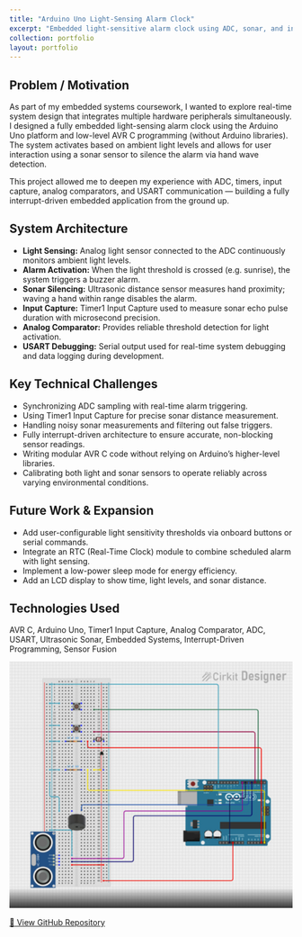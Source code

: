 ```yaml
---
title: "Arduino Uno Light-Sensing Alarm Clock"
excerpt: "Embedded light-sensitive alarm clock using ADC, sonar, and input capture."
collection: portfolio
layout: portfolio
---
```


## Problem / Motivation

As part of my embedded systems coursework, I wanted to explore real-time system design that integrates multiple hardware peripherals simultaneously. I designed a fully embedded light-sensing alarm clock using the Arduino Uno platform and low-level AVR C programming (without Arduino libraries). The system activates based on ambient light levels and allows for user interaction using a sonar sensor to silence the alarm via hand wave detection.

This project allowed me to deepen my experience with ADC, timers, input capture, analog comparators, and USART communication — building a fully interrupt-driven embedded application from the ground up.

## System Architecture

- **Light Sensing:** Analog light sensor connected to the ADC continuously monitors ambient light levels.
- **Alarm Activation:** When the light threshold is crossed (e.g. sunrise), the system triggers a buzzer alarm.
- **Sonar Silencing:** Ultrasonic distance sensor measures hand proximity; waving a hand within range disables the alarm.
- **Input Capture:** Timer1 Input Capture used to measure sonar echo pulse duration with microsecond precision.
- **Analog Comparator:** Provides reliable threshold detection for light activation.
- **USART Debugging:** Serial output used for real-time system debugging and data logging during development.

## Key Technical Challenges

- Synchronizing ADC sampling with real-time alarm triggering.
- Using Timer1 Input Capture for precise sonar distance measurement.
- Handling noisy sonar measurements and filtering out false triggers.
- Fully interrupt-driven architecture to ensure accurate, non-blocking sensor readings.
- Writing modular AVR C code without relying on Arduino’s higher-level libraries.
- Calibrating both light and sonar sensors to operate reliably across varying environmental conditions.

## Future Work & Expansion

- Add user-configurable light sensitivity thresholds via onboard buttons or serial commands.
- Integrate an RTC (Real-Time Clock) module to combine scheduled alarm with light sensing.
- Implement a low-power sleep mode for energy efficiency.
- Add an LCD display to show time, light levels, and sonar distance.

## Technologies Used

AVR C, Arduino Uno, Timer1 Input Capture, Analog Comparator, ADC, USART, Ultrasonic Sonar, Embedded Systems, Interrupt-Driven Programming, Sensor Fusion

![Light Sensing Alarm Clock Circuit](/assets/css/js/images/AlarmClock.png)

[🔗 View GitHub Repository](https://github.com/Reetabass/Light-Sensing-Alarm-Clock)
